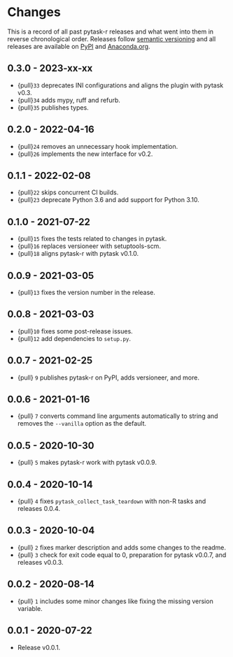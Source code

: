 # Changes

This is a record of all past pytask-r releases and what went into them in reverse
chronological order. Releases follow [semantic versioning](https://semver.org/) and all
releases are available on [PyPI](https://pypi.org/project/pytask-r) and
[Anaconda.org](https://anaconda.org/conda-forge/pytask-r).

## 0.3.0 - 2023-xx-xx

- {pull}`33` deprecates INI configurations and aligns the plugin with pytask v0.3.
- {pull}`34` adds mypy, ruff and refurb.
- {pull}`35` publishes types.

## 0.2.0 - 2022-04-16

- {pull}`24` removes an unnecessary hook implementation.
- {pull}`26` implements the new interface for v0.2.

## 0.1.1 - 2022-02-08

- {pull}`22` skips concurrent CI builds.
- {pull}`23` deprecate Python 3.6 and add support for Python 3.10.

## 0.1.0 - 2021-07-22

- {pull}`15` fixes the tests related to changes in pytask.
- {pull}`16` replaces versioneer with setuptools-scm.
- {pull}`18` aligns pytask-r with pytask v0.1.0.

## 0.0.9 - 2021-03-05

- {pull}`13` fixes the version number in the release.

## 0.0.8 - 2021-03-03

- {pull}`10` fixes some post-release issues.
- {pull}`12` add dependencies to `setup.py`.

## 0.0.7 - 2021-02-25

- {pull} `9` publishes pytask-r on PyPI, adds versioneer, and more.

## 0.0.6 - 2021-01-16

- {pull} `7` converts command line arguments automatically to string and removes the
  `--vanilla` option as the default.

## 0.0.5 - 2020-10-30

- {pull} `5` makes pytask-r work with pytask v0.0.9.

## 0.0.4 - 2020-10-14

- {pull} `4` fixes `pytask_collect_task_teardown` with non-R tasks and releases 0.0.4.

## 0.0.3 - 2020-10-04

- {pull} `2` fixes marker description and adds some changes to the readme.
- {pull} `3` check for exit code equal to 0, preparation for pytask v0.0.7, and releases
  v0.0.3.

## 0.0.2 - 2020-08-14

- {pull} `1` includes some minor changes like fixing the missing version variable.

## 0.0.1 - 2020-07-22

- Release v0.0.1.
